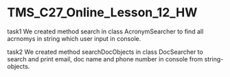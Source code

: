# TMS_C27_Online_Lesson_12_HW

task1
We created method search in class AcronymSearcher to find all acrnomys in string which user 
input in console. 

task2
We created method searchDocObjects in class DocSearcher to search and print email, doc name 
and phone number in console from string-objects.

